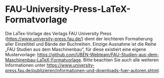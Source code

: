 # FAU-University-Press-LaTeX-Formatvorlage
Die LaTex-Vorlage des Verlags FAU University Press (https://www.university-press.fau.de/) dient der leichteren Formatierung aller Einzeltitel und Bände der Buchreihen. Einzige Ausnahme ist die Reihe „FAU Studien aus dem Maschinenbau“, für diese existiert eine eigene Mustervorlage: https://github.com/UBEN-Webteam/FAU-Studien-aus-dem-Maschinenbau-LaTeX-Formatvorlage. Bitte beachten Sie auch alle weiteren Informationen unter https://www.university-press.fau.de/publizieren/informationen-und-downloads-fuer-autoren.shtml.
